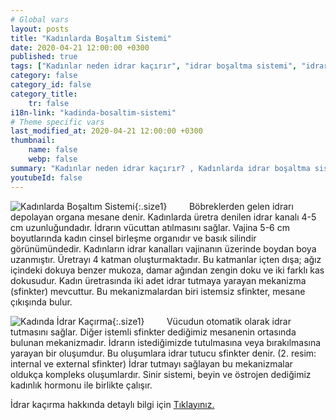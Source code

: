 ```yaml
---
# Global vars
layout: posts
title: "Kadınlarda Boşaltım Sistemi"
date: 2020-04-21 12:00:00 +0300
published: true
tags: ["Kadınlar neden idrar kaçırır", "idrar boşaltma sistemi", "idrar kaçırma tipi", "Stres tipi idrar kaçırma", "Sıkışma tipi idrar kaçırma", "Cinsel ilişkide idrar kaçırma", "İdrar kaçırma ameliyat", "TVT ameliyatı", "TOT ameliyatı" , "idrar kaçırma ilaç", "idrar kaçırma nedeni" , "karışık tip idrar kaçırma" , "fistül idrar kaçırma" , "idrar kaçırma teşhis" , "idrar tutamama" , "idrar kaçırma tedavi", "idrar kaçırma çözüm", "idrar tutamama tedavi", "idrar kaçırma ameliyatı yan etkisi" , ]
category: false
category_id: false
category_title:
    tr: false
i18n-link: "kadinda-bosaltim-sistemi"
# Theme specific vars
last_modified_at: 2020-04-21 12:00:00 +0300
thumbnail:
    name: false
    webp: false
summary: "Kadınlar neden idrar kaçırır? , Kadınlarda idrar boşaltma sistemi, idrar kaçırmaların tipleri , Stres tipi idrar kaçırma, Sıkışma ve kompeks tip idrar kaçırma, Cinsel ilişkide idrar kaçırma tedavileri, İdrar kaçırmada cerrahi tedavi, Cerrahi tedavi sonrası oluşabilicek komplikasyonlar ve tedavileri , TVT, TOT ameliyatları."
youtubeId: false
---
```


![Kadınlarda Boşaltım Sistemi](/assets/img/kadinidrarkacirma.jpeg){:.size1}
&nbsp;&nbsp;&nbsp;&nbsp;&nbsp;&nbsp;&nbsp;&nbsp;Böbreklerden gelen idrarı depolayan organa mesane denir. Kadınlarda üretra denilen idrar kanalı 4-5 cm uzunluğundadır. İdrarın vücuttan atılmasını sağlar. Vajina 5-6 cm boyutlarında kadın cinsel birleşme organıdır ve basık silindir görünümündedir. Kadınların idrar kanalları vajinanın üzerinde boydan boya uzanmıştır. Üretrayı 4 katman oluşturmaktadır. Bu katmanlar içten dışa; ağız içindeki dokuya benzer mukoza, damar ağından zengin doku ve iki farklı kas dokusudur. Kadın üretrasında iki adet idrar tutmaya yarayan mekanizma (sfinkter) mevcuttur. Bu mekanizmalardan biri istemsiz sfinkter, mesane çıkışında bulur.

![Kadında İdrar Kaçırma](/assets/img/kadinuretradarligi.jpeg){:.size1}
&nbsp;&nbsp;&nbsp;&nbsp;&nbsp;&nbsp;&nbsp;&nbsp;Vücudun otomatik olarak idrar tutmasını sağlar. Diğer istemli sfinkter dediğimiz mesanenin ortasında bulunan mekanizmadır. İdrarın istediğimizde tutulmasına veya bırakılmasına yarayan bir oluşumdur. Bu oluşumlara idrar tutucu sfinkter denir. (2. resim: internal ve external sfinkter) İdrar tutmayı sağlayan bu mekanizmalar oldukça kompleks oluşumlardır. Sinir sistemi, beyin ve östrojen dediğimiz kadınlık hormonu ile birlikte çalışır.    

İdrar kaçırma hakkında detaylı bilgi için [Tıklayınız.](https://www.onoluroloji.com/kadinlarda-idrar-kacirma)
